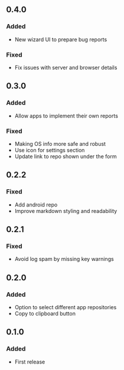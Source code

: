 ## 0.4.0
### Added
- New wizard UI to prepare bug reports

### Fixed
- Fix issues with server and browser details

## 0.3.0
### Added
- Allow apps to implement their own reports

### Fixed
- Making OS info more safe and robust
- Use icon for settings section
- Update link to repo shown under the form

## 0.2.2
### Fixed
- Add android repo
- Improve markdown styling and readability

## 0.2.1
### Fixed
- Avoid log spam by missing key warnings


## 0.2.0
### Added
- Option to select different app repositories
- Copy to clipboard button

## 0.1.0
### Added
- First release
